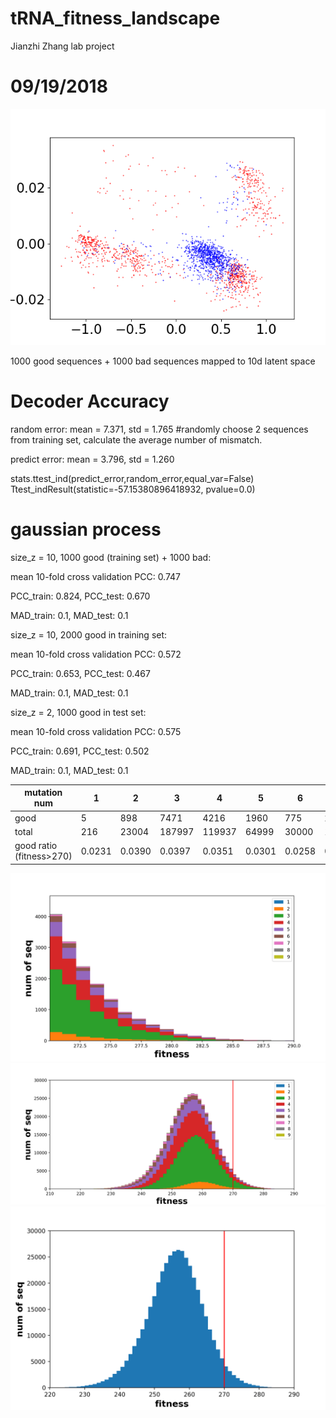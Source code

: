 # tRNA_fitness_landscape
Jianzhi Zhang lab project

# 09/19/2018
![](pictures/latent_space_dim_z_10_wd_0.01_1000g1000b.png)

1000 good sequences + 1000 bad sequences mapped to 10d latent space

# Decoder Accuracy

random error: mean = 7.371, std = 1.765  #randomly choose 2 sequences from training set, calculate the average number of mismatch.

predict error: mean = 3.796, std = 1.260

stats.ttest_ind(predict_error,random_error,equal_var=False)
Ttest_indResult(statistic=-57.15380896418932, pvalue=0.0)

# gaussian process

size_z = 10, 1000 good (training set) + 1000 bad:

mean 10-fold cross validation PCC: 0.747

PCC_train: 0.824, PCC_test: 0.670

MAD_train: 0.1, MAD_test: 0.1


size_z = 10, 2000 good in training set:

mean 10-fold cross validation PCC: 0.572

PCC_train: 0.653, PCC_test: 0.467

MAD_train: 0.1, MAD_test: 0.1


size_z = 2, 1000 good in test set:

mean 10-fold cross validation PCC: 0.575

PCC_train: 0.691, PCC_test: 0.502

MAD_train: 0.1, MAD_test: 0.1




| mutation num             | 1      | 2      | 3      | 4      | 5      | 6      | 7      | 8     | 9     |
|--------------------------|--------|--------|--------|--------|--------|--------|--------|-------|-------|
| good                     | 5      | 898    | 7471   | 4216   | 1960   | 775    | 243    | 57    | 12    |
| total                    | 216    | 23004  | 187997 | 119937 | 64999  | 30000  | 11000  | 3500  | 1000  |
| good ratio (fitness>270) | 0.0231 | 0.0390 | 0.0397 | 0.0351 | 0.0301 | 0.0258 | 0.0221 | 0.016 | 0.012 |


![](pictures/good_distribution.png)
![](pictures/all_data_distribution_stack_hist.png)
![](pictures/all_data_distribution.png)
